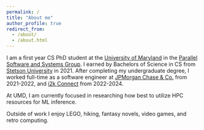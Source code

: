 ```yaml
---
permalink: /
title: "About me"
author_profile: true
redirect_from: 
  - /about/
  - /about.html
---
```


I am a first year CS PhD student at the [University of Maryland](https://www.cs.umd.edu/) in the [Parallel Software and Systems Group](https://pssg.cs.umd.edu). I earned by Bachelors of Science in CS from [Stetson University](https://www.stetson.edu/) in 2021. After completing my undergraduate degree, I worked full-time as a software engineer at [JPMorgan Chase & Co.](https://www.jpmorganchase.com) from 2021-2022, and [i2k Connect](https://i2kconnect.com) from 2022-2024.

At UMD, I am currently focused in researching how best to utilize HPC resources for ML inference.

Outside of work I enjoy LEGO, hiking, fantasy novels, video games, and retro computing.
